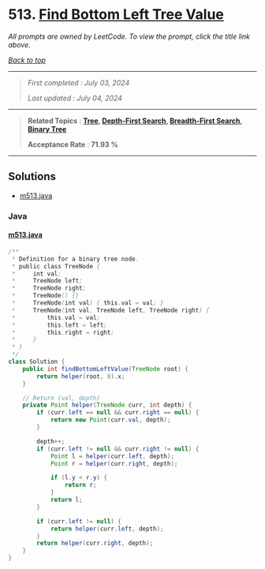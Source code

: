 # 513. [Find Bottom Left Tree Value](<https://leetcode.com/problems/find-bottom-left-tree-value>)

*All prompts are owned by LeetCode. To view the prompt, click the title link above.*

*[Back to top](<../README.md>)*

------

> *First completed : July 03, 2024*
>
> *Last updated : July 04, 2024*

------

> **Related Topics** : **[Tree](<by_topic/Tree.md>), [Depth-First Search](<by_topic/Depth-First Search.md>), [Breadth-First Search](<by_topic/Breadth-First Search.md>), [Binary Tree](<by_topic/Binary Tree.md>)**
>
> **Acceptance Rate** : **71.93 %**

------

## Solutions

- [m513.java](<../my-submissions/m513.java>)
### Java
#### [m513.java](<../my-submissions/m513.java>)
```Java
/**
 * Definition for a binary tree node.
 * public class TreeNode {
 *     int val;
 *     TreeNode left;
 *     TreeNode right;
 *     TreeNode() {}
 *     TreeNode(int val) { this.val = val; }
 *     TreeNode(int val, TreeNode left, TreeNode right) {
 *         this.val = val;
 *         this.left = left;
 *         this.right = right;
 *     }
 * }
 */
class Solution {
    public int findBottomLeftValue(TreeNode root) {
        return helper(root, 0).x;
    }

    // Return (val, depth)
    private Point helper(TreeNode curr, int depth) {
        if (curr.left == null && curr.right == null) {
            return new Point(curr.val, depth);
        }

        depth++;
        if (curr.left != null && curr.right != null) {
            Point l = helper(curr.left, depth);
            Point r = helper(curr.right, depth);

            if (l.y < r.y) {
                return r;
            }
            return l;
        }

        if (curr.left != null) {
            return helper(curr.left, depth);
        }
        return helper(curr.right, depth);
    }
}
```

